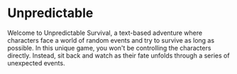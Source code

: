 # Unpredictable
Welcome to Unpredictable Survival, a text-based adventure where characters face a world of random events and try to survive as long as possible. 
In this unique game, you won't be controlling the characters directly. Instead, sit back and watch as their fate unfolds through a series of unexpected events.
